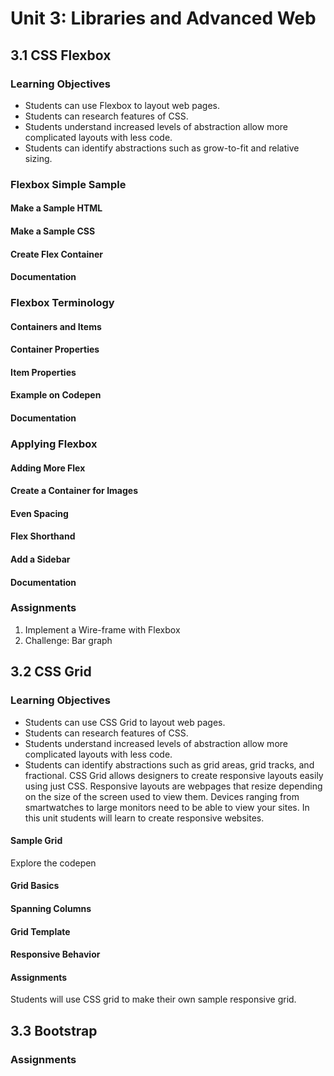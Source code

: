 # Unit 3: Libraries and Advanced Web

## 3.1 CSS Flexbox

### Learning Objectives
* Students can use Flexbox to layout web pages.
* Students can research features of CSS.
* Students understand increased levels of abstraction allow more complicated layouts with less code.
* Students can identify abstractions such as grow-to-fit and relative sizing. 

### Flexbox Simple Sample
#### Make a Sample HTML
#### Make a Sample CSS
#### Create Flex Container
#### Documentation


### Flexbox Terminology
#### Containers and Items
#### Container Properties
#### Item Properties
#### Example on Codepen
#### Documentation

### Applying Flexbox
#### Adding More Flex
#### Create a Container for Images
#### Even Spacing
#### Flex Shorthand
#### Add a Sidebar
#### Documentation 

### Assignments
1. Implement a Wire-frame with Flexbox
2. Challenge: Bar graph

## 3.2 CSS Grid
### Learning Objectives
* Students can use CSS Grid to layout web pages.
* Students can research features of CSS.
* Students understand increased levels of abstraction allow more complicated layouts with less code.
* Students can identify abstractions such as grid areas, grid tracks, and fractional.
CSS Grid allows designers to create responsive layouts easily using just CSS. Responsive layouts are webpages that resize depending on the size of the screen used to view them. Devices ranging from smartwatches to large monitors need to be able to view your sites. In this unit students will learn to create responsive websites.  

#### Sample Grid
Explore the codepen 
#### Grid Basics
#### Spanning Columns
#### Grid Template
#### Responsive Behavior
#### Assignments
Students will use CSS grid to make their own sample responsive grid. 
## 3.3 Bootstrap
### Assignments